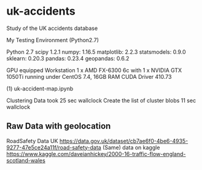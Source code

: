 # uk-accidents
Study of the UK accidents database

My Testing Environment (Python2.7)

Python 2.7
scipy 1.2.1
numpy: 1.16.5
matplotlib: 2.2.3
statsmodels: 0.9.0
sklearn: 0.20.3
pandas: 0.23.4
geopandas: 0.6.2

GPU equipped Workstation 1 x AMD FX-6300 6c with 1 x NVIDIA GTX 1050Ti running under CentOS 7.4, 16GB RAM
CUDA Driver 410.73 

(1) uk-accident-map.ipynb

Clustering Data took 25 sec wallclock
Create the list of cluster blobs 11 sec wallclock

## Raw Data with geolocation
RoadSafety Data UK
https://data.gov.uk/dataset/cb7ae6f0-4be6-4935-9277-47e5ce24a11f/road-safety-data
(Same) data on kaggle
https://www.kaggle.com/daveianhickey/2000-16-traffic-flow-england-scotland-wales




